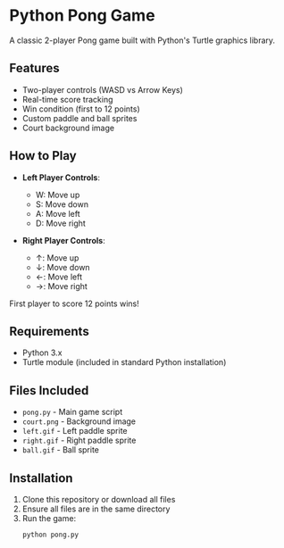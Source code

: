 # Python Pong Game
A classic 2-player Pong game built with Python's Turtle graphics library.

## Features
- Two-player controls (WASD vs Arrow Keys)
- Real-time score tracking
- Win condition (first to 12 points)
- Custom paddle and ball sprites
- Court background image

## How to Play
- **Left Player Controls**:
  - W: Move up
  - S: Move down
  - A: Move left
  - D: Move right
  
- **Right Player Controls**:
  - ↑: Move up
  - ↓: Move down
  - ←: Move left
  - →: Move right

First player to score 12 points wins!

## Requirements
- Python 3.x
- Turtle module (included in standard Python installation)

## Files Included
- `pong.py` - Main game script
- `court.png` - Background image
- `left.gif` - Left paddle sprite
- `right.gif` - Right paddle sprite
- `ball.gif` - Ball sprite

## Installation
1. Clone this repository or download all files
2. Ensure all files are in the same directory
3. Run the game:
   ```bash
   python pong.py